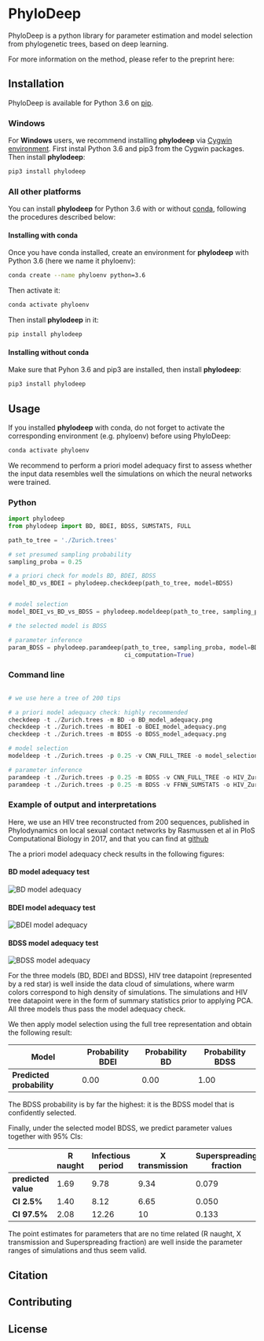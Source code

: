 # PhyloDeep

PhyloDeep is a python library for parameter estimation and model selection from phylogenetic trees, based on deep learning.

For more information on the method, please refer to the preprint here: 

## Installation

PhyloDeep is available for Python 3.6 on [pip](https://pypi.org/project/phylodeep).


### Windows
For **Windows** users, we recommend installing __phylodeep__ via [Cygwin environment](https://www.cygwin.com/).
First instal Python 3.6 and pip3 from the Cygwin packages. Then install __phylodeep__:
```bash
pip3 install phylodeep
```

### All other platforms

You can install __phylodeep__ for Python 3.6 with or without [conda](https://conda.io/docs/), following the procedures described below:

#### Installing with conda

Once you have conda installed, create an environment for __phylodeep__ with Python 3.6 (here we name it phyloenv):

```bash
conda create --name phyloenv python=3.6
```

Then activate it:
```bash
conda activate phyloenv
```

Then install __phylodeep__ in it:

```bash
pip install phylodeep
```

#### Installing without conda

Make sure that Pyhon 3.6 and pip3 are installed, then install __phylodeep__:

```bash
pip3 install phylodeep
```

## Usage 

If you installed __phylodeep__ with conda, do not forget to activate the corresponding environment (e.g. phyloenv) before using PhyloDeep:
```bash
conda activate phyloenv
```


We recommend to perform a priori model adequacy first to assess whether the input data resembles well the 
simulations on which the neural networks were trained.

### Python

```python
import phylodeep
from phylodeep import BD, BDEI, BDSS, SUMSTATS, FULL

path_to_tree = './Zurich.trees'

# set presumed sampling probability
sampling_proba = 0.25

# a priori check for models BD, BDEI, BDSS
model_BD_vs_BDEI = phylodeep.checkdeep(path_to_tree, model=BDSS)


# model selection
model_BDEI_vs_BD_vs_BDSS = phylodeep.modeldeep(path_to_tree, sampling_proba, vector_representation=FULL)

# the selected model is BDSS

# parameter inference
param_BDSS = phylodeep.paramdeep(path_to_tree, sampling_proba, model=BDSS, vector_representation=FULL, 
                                 ci_computation=True)

```

### Command line

```python

# we use here a tree of 200 tips

# a priori model adequacy check: highly recommended
checkdeep -t ./Zurich.trees -m BD -o BD_model_adequacy.png
checkdeep -t ./Zurich.trees -m BDEI -o BDEI_model_adequacy.png
checkdeep -t ./Zurich.trees -m BDSS -o BDSS_model_adequacy.png

# model selection
modeldeep -t ./Zurich.trees -p 0.25 -v CNN_FULL_TREE -o model_selection.csv

# parameter inference
paramdeep -t ./Zurich.trees -p 0.25 -m BDSS -v CNN_FULL_TREE -o HIV_Zurich_BDSS_CNN.csv
paramdeep -t ./Zurich.trees -p 0.25 -m BDSS -v FFNN_SUMSTATS -o HIV_Zurich_BDSS_FFNN_CI.csv -c
```

### Example of output and interpretations
Here, we use an HIV tree reconstructed from 200 sequences, published in Phylodynamics on local sexual contact networks 
by Rasmussen et al in PloS Computational Biology in 2017, and that you can find at [github](./test_tree_HIV_Zurich/Zurich.trees)

The a priori model adequacy check results in the following figures:

#### BD model adequacy test
![BD model adequacy](./phylodeep/test/BD_model_adequacy.png)

#### BDEI model adequacy test
![BDEI model adequacy](./phylodeep/test/BDEI_model_adequacy.png)

#### BDSS model adequacy test
![BDSS model adequacy](./phylodeep/test/BDSS_model_adequacy.png)

For the three models (BD, BDEI and BDSS), HIV tree datapoint (represented by a red star) is well inside the data cloud
of simulations, where warm colors correspond to high density of simulations. The simulations and HIV tree datapoint were
in the form of summary statistics prior to applying PCA. All three models thus pass the model adequacy check.

We then apply model selection using the full tree representation and obtain the following result:

| Model | Probability BDEI | Probability BD | Probability BDSS |
| -------- | ------------- | ------------- | ------------- |
| __Predicted probability__ | 0.00 | 0.00 | 1.00 |

The BDSS probability is by far the highest: it is the BDSS model that is confidently selected.

Finally, under the selected model BDSS, we predict parameter values together with 95% CIs:

|  |  R naught  |  Infectious period  |  X transmission  |  Superspreading fraction  |
| ------------- | ------------- | -------------  |  -------------  | ------- |
| __predicted value__ | 1.69 |  9.78  | 9.34  |  0.079  |
| __CI 2.5%__  |  1.40  |  8.12  |  6.65  |  0.050  |
| __CI 97.5%__  |  2.08  |  12.26  |  10  |  0.133  |

The point estimates for parameters that are no time related (R naught, X transmission and Superspreading fraction) are
well inside the parameter ranges of simulations and thus seem valid.

## Citation


## Contributing


## License
